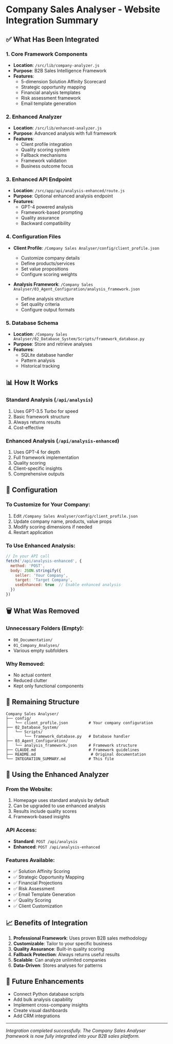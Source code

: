 # Company Sales Analyser - Website Integration Summary

## ✅ What Has Been Integrated

### 1. **Core Framework Components**
- **Location**: `/src/lib/company-analyzer.js`
- **Purpose**: B2B Sales Intelligence Framework
- **Features**:
  - 5-dimension Solution Affinity Scorecard
  - Strategic opportunity mapping
  - Financial analysis templates
  - Risk assessment framework
  - Email template generation

### 2. **Enhanced Analyzer**
- **Location**: `/src/lib/enhanced-analyzer.js`
- **Purpose**: Advanced analysis with full framework
- **Features**:
  - Client profile integration
  - Quality scoring system
  - Fallback mechanisms
  - Framework validation
  - Business outcome focus

### 3. **Enhanced API Endpoint**
- **Location**: `/src/app/api/analysis-enhanced/route.js`
- **Purpose**: Optional enhanced analysis endpoint
- **Features**:
  - GPT-4 powered analysis
  - Framework-based prompting
  - Quality assurance
  - Backward compatibility

### 4. **Configuration Files**
- **Client Profile**: `/Company Sales Analyser/config/client_profile.json`
  - Customize company details
  - Define products/services
  - Set value propositions
  - Configure scoring weights

- **Analysis Framework**: `/Company Sales Analyser/03_Agent_Configuration/analysis_framework.json`
  - Define analysis structure
  - Set quality criteria
  - Configure output formats

### 5. **Database Schema**
- **Location**: `/Company Sales Analyser/02_Database_System/Scripts/framework_database.py`
- **Purpose**: Store and retrieve analyses
- **Features**:
  - SQLite database handler
  - Pattern analysis
  - Historical tracking

## 📊 How It Works

### Standard Analysis (`/api/analysis`)
1. Uses GPT-3.5 Turbo for speed
2. Basic framework structure
3. Always returns results
4. Cost-effective

### Enhanced Analysis (`/api/analysis-enhanced`)
1. Uses GPT-4 for depth
2. Full framework implementation
3. Quality scoring
4. Client-specific insights
5. Comprehensive outputs

## 🔧 Configuration

### To Customize for Your Company:
1. Edit `/Company Sales Analyser/config/client_profile.json`
2. Update company name, products, value props
3. Modify scoring dimensions if needed
4. Restart application

### To Use Enhanced Analysis:
```javascript
// In your API call
fetch('/api/analysis-enhanced', {
  method: 'POST',
  body: JSON.stringify({
    seller: 'Your Company',
    target: 'Target Company',
    useEnhanced: true  // Enable enhanced analysis
  })
})
```

## 🗑️ What Was Removed

### Unnecessary Folders (Empty):
- `00_Documentation/`
- `01_Company_Analyses/`
- Various empty subfolders

### Why Removed:
- No actual content
- Reduced clutter
- Kept only functional components

## 📁 Remaining Structure

```
Company Sales Analyser/
├── config/
│   └── client_profile.json         # Your company configuration
├── 02_Database_System/
│   └── Scripts/
│       └── framework_database.py   # Database handler
├── 03_Agent_Configuration/
│   └── analysis_framework.json     # Framework structure
├── CLAUDE.md                       # Framework guidelines
├── README.md                        # Original documentation
└── INTEGRATION_SUMMARY.md          # This file
```

## 🚀 Using the Enhanced Analyzer

### From the Website:
1. Homepage uses standard analysis by default
2. Can be upgraded to use enhanced analysis
3. Results include quality scores
4. Framework-based insights

### API Access:
- **Standard**: `POST /api/analysis`
- **Enhanced**: `POST /api/analysis-enhanced`

### Features Available:
- ✅ Solution Affinity Scoring
- ✅ Strategic Opportunity Mapping
- ✅ Financial Projections
- ✅ Risk Assessment
- ✅ Email Template Generation
- ✅ Quality Scoring
- ✅ Client Customization

## 📈 Benefits of Integration

1. **Professional Framework**: Uses proven B2B sales methodology
2. **Customizable**: Tailor to your specific business
3. **Quality Assurance**: Built-in quality scoring
4. **Fallback Protection**: Always returns useful results
5. **Scalable**: Can analyze unlimited companies
6. **Data-Driven**: Stores analyses for patterns

## 🔮 Future Enhancements

- Connect Python database scripts
- Add bulk analysis capability
- Implement cross-company insights
- Create visual dashboards
- Add CRM integrations

---

*Integration completed successfully. The Company Sales Analyser framework is now fully integrated into your B2B sales platform.*